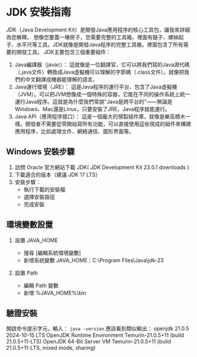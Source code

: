 # JDK 安裝指南
JDK（Java Development Kit）是開發Java應用程序的核心工具包，讓我來詳細為您解釋。
想像您要蓋一棟房子，您需要完整的工具箱，裡面有鎚子、螺絲起子、水平尺等工具。JDK就像是開發Java程序的完整工具箱，裡面包含了所有需要的開發工具。
JDK主要包含三個重要組件：
1. Java編譯器（javac）：
這就像是一位翻譯官，它可以將我們寫的Java源代碼（.java文件）轉換成Java虛擬機可以理解的字節碼（.class文件）。就像把我們的中文翻譯成機器能理解的語言。
2. Java運行環境（JRE）：
這是Java程序的運行平台，包含了Java虛擬機（JVM）。可以把JVM想像成一個特殊的容器，它能在不同的操作系統上統一運行Java程序。這就是為什麼我們常說"Java是跨平台的"——無論是Windows、Mac還是Linux，只要安裝了JRE，Java程序就能運行。
3. Java API（應用程序接口）：
這是一個龐大的預製組件庫，就像是樂高積木一樣。開發者不需要從零開始寫所有功能，可以直接使用這些現成的組件來構建應用程序，比如處理文件、網絡通信、圖形界面等。

## Windows 安裝步驟
1. 訪問 Oracle 官方網站下載 JDK( JDK Development Kit 23.0.1 downloads )
2. 下載適合的版本（建議 JDK 17 LTS）
3. 安裝步驟：
   - 執行下載的安裝檔
   - 選擇安裝路徑
   - 完成安裝

## 環境變數設置
1. 設置 JAVA_HOME
   - 搜尋 [編輯系統環境變數]
   - 新增系統變數 JAVA_HOME：C:\Program Files\Java\jdk-23

2. 設置 Path
   - 編輯 Path 變數
   - 新增 %JAVA_HOME%\bin

## 驗證安裝
開啟命令提示字元，輸入：
```java -version```
應該看到類似輸出：
openjdk 21.0.5 2024-10-15 LTS
OpenJDK Runtime Environment Temurin-21.0.5+11 (build 21.0.5+11-LTS)
OpenJDK 64-Bit Server VM Temurin-21.0.5+11 (build 21.0.5+11-LTS, mixed mode, sharing)
